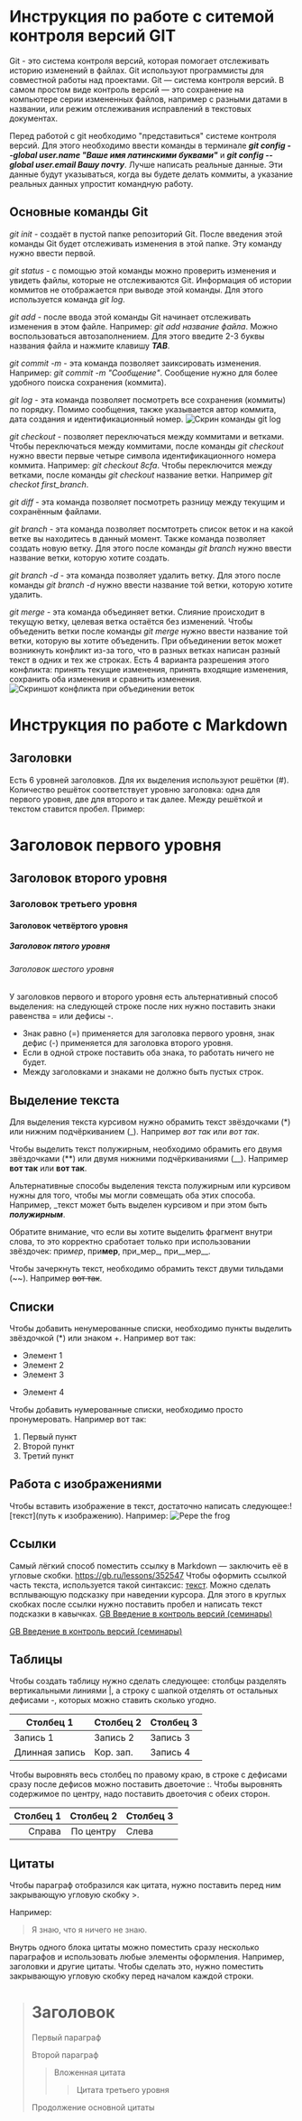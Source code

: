 # Инструкция по работе с ситемой контроля версий GIT

Git - это система контроля версий, которая помогает отслеживать историю изменений в файлах. Git используют программисты для совместной работы над проектами. Git — система контроля версий. В самом простом виде контроль версий — это сохранение на компьютере серии измененных файлов, например с разными датами в названии, или режим отслеживания исправлений в текстовых документах.

Перед работой с git необходимо "представиться" системе контроля версий. Для этого необходимо ввести команды в терминале ***git config --global user.name "Ваше имя латинскими буквами"*** и ***git config --global user.email Вашу почту***. Лучше написать реальные данные. Эти данные будут указываться, когда вы будете делать коммиты, а указание реальных данных упростит командную работу.

## Основные команды Git
 
 *git init* - создаёт в пустой папке репозиторий Git. После введения этой команды Git будет отслеживать изменения в этой папке. Эту команду нужно ввести первой.

 *git status* - с помощью этой команды можно проверить изменения и увидеть файлы, которые не отслеживаются Git. Информация об истории коммитов не отображается при выводе этой команды. Для этого используется команда *git log*.

 *git add* - после ввода этой команды Git начинает отслеживать изменения в этом файле. Например: *git add название файла*. Можно воспользоваться автозаполнением. Для этого введите 2-3 буквы названия файла и нажмите клавишу ***TAB***.

*git commit -m*  - эта команда позволяет заиксировать изменения. Например: *git commit -m "Сообщение"*. Сообщение нужно для более удобного поиска сохранения (коммита).

*git log* - эта команда позволяет посмотреть все сохранения (коммиты) по порядку. Помимо сообщения, также указывается автор коммита, дата создания и идентификационный номер. 
![Скрин команды git log](gitlog.jpg)

*git checkout* - позволяет переключаться между коммитами и ветками. Чтобы переключаться между коммитами, после команды *git checkout* нужно  ввести первые четыре символа идентификационного номера коммита. Например: *git checkout 8cfa*.
Чтобы переключится между ветками, после команды  *git checkout* название ветки. Например *git checkot first_branch*.

*git diff* - эта команда позволяет посмотреть разницу между текущим и сохранённым файлами.

*git branch* - эта команда позволяет посмтотреть список веток и на какой ветке вы находитесь в данный момент. Также команда позволяет создать новую ветку. Для этого после команды *git branch* нужно ввести название ветки, которую хотите создать. 

*git branch -d* - эта команда позволяет удалить ветку. Для этого после команды *git branch -d* нужно ввести название той ветки, которую хотите удалить.

*git merge* - эта команда объединяет ветки. Слияние происходит в текущую ветку, целевая ветка остаётся без изменений. Чтобы объеденить ветки после команды *git merge* нужно ввести название той ветки, которую вы хотите объеденить. При объединении веток может возникнуть конфликт из-за того, что в разных ветках написан разный текст в одних и тех же строках. Есть 4 варианта разрешения этого конфликта: принять текущие изменения, принять входящие изменения, сохранить оба изменения и сравнить изменения.
![Скриншот конфликта при объединении веток](Конфликт.jpg)

# Инструкция по работе с Markdown

## Заголовки

Есть 6 уровней заголовков. Для их выделения используют решётки (#). Количество решёток соответствует уровню заголовка: одна для первого уровня, две для второго и так далее. Между решёткой и текстом ставится пробел. 
Пример:
# Заголовок первого уровня
## Заголовок второго уровня
### Заголовок третьего уровня
#### Заголовок четвёртого уровня
##### Заголовок пятого уровня
###### Заголовок шестого уровня

У заголовков первого и второго уровня есть альтернативный способ выделения: на следующей строке после них нужно поставить знаки равенства = или дефисы -. 

* Знак равно (=) применяется для заголовка первого уровня, знак дефис (-) применяется для заголовка второго уровня. 
* Если в одной строке поставить оба знака, то работать ничего не будет. 
* Между заголовками и знаками не должно быть пустых строк.

## Выделение текста

Для выделения текста курсивом нужно обрамить текст звёздочками (*) или нижним подчёркиванием (_). Например *вот так* или _вот так_.

Чтобы выделить текст полужирным, необходимо обрамить его двумя звёздочками (**) или двумя нижними подчёркиваниями (__). Например **вот так** или __вот так__.

Альтернативные способы выделения текста полужирным или курсивом нужны для того, чтобы мы могли совмещать оба этих способа. Например, _текст может быть выделен курсивом и при этом быть _**полужирным**_.

Обратите внимание, что если вы хотите выделить фрагмент внутри слова, то это корректно сработает только при использовании звёздочек: при*мер*, при**мер**, при_мер_, при__мер__.

Чтобы зачеркнуть текст, необходимо обрамить текст двуми тильдами (~~). 
Например ~~вот так~~.

## Списки

Чтобы добавить ненумерованные списки, необходимо пункты выделить звёздочкой (*) или знаком +. Например вот так:
* Элемент 1 
* Элемент 2
* Элемент 3
+ Элемент 4

Чтобы добавить нумерованные списки, необходимо просто пронумеровать. Например вот так:
1. Первый пункт
2. Второй пункт
3. Третий пункт

## Работа с изображениями 
Чтобы вставить изображение в текст, достаточно написать следующее:![текст](путь к изображению).
Например: ![Pepe the frog](123.jpg)

## Ссылки 

Самый лёгкий способ поместить ссылку в Markdown — заключить её в угловые скобки.
<https://gb.ru/lessons/352547>
Чтобы оформить ссылкой часть текста, используется такой синтаксис: [текст](ссылка). Можно сделать всплывающую подсказку при наведении курсора. Для этого в круглых скобках после ссылки нужно поставить пробел и написать текст подсказки в кавычках.
[GB Введение в контроль версий (семинары)](https://gb.ru/lessons/352547)

[GB Введение в контроль версий (семинары)](https://gb.ru/lessons/352547 "Максим Стома • Преподаватель")

## Таблицы 

Чтобы создать таблицу нужно сделать следующее: столбцы разделять вертикальными линиями |, а строку с шапкой отделять от остальных дефисами -, которых можно ставить сколько угодно.

|Столбец 1|Столбец 2|Столбец 3|
|---------|---------|---------|
|Запись 1| Запись 2| Запись 3 |
|Длинная запись| Кор. зап.| Запись 4|

Чтобы выровнять весь столбец по правому краю, в строке с дефисами сразу после дефисов можно поставить двоеточие :. Чтобы выровнять содержимое по центру, надо поставить двоеточия с обеих сторон.

|Столбец 1| Столбец 2| Столбец 3|
|--------:|:---------:|:---------|
|Справа| По центру| Слева|

## Цитаты

Чтобы параграф отобразился как цитата, нужно поставить перед ним закрывающую угловую скобку >.

Например: 
>Я знаю, что я ничего не знаю.

Внутрь одного блока цитаты можно поместить сразу несколько параграфов и использовать любые элементы оформления. Например, заголовки и другие цитаты. Чтобы сделать это, нужно поместить закрывающую угловую скобку перед началом каждой строки.
> # Заголовок
> Первый параграф
>
> Второй параграф
>
>> Вложенная цитата
>>> Цитата третьего уровня 
>
> Продолжение основной цитаты

